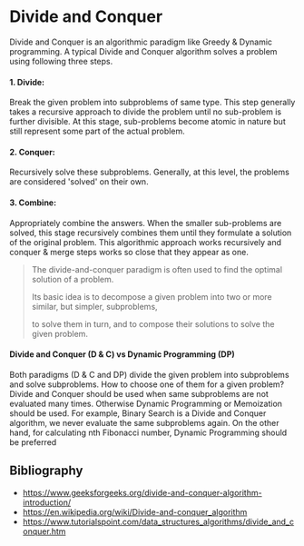<h1>Divide and Conquer</h1>

Divide and Conquer is an algorithmic paradigm like  Greedy & Dynamic programming. A typical Divide and Conquer algorithm solves a problem using following three steps.
<h4>1. Divide:</h4> 
Break the given problem into subproblems of same type. 
This step generally takes a recursive approach to divide the problem until no sub-problem is further divisible. 
At this stage, sub-problems become atomic in nature but still represent some part of the actual problem.

<h4>2. Conquer:</h4> 
Recursively solve these subproblems. Generally, at this level, the problems are considered 'solved' on their own.

<h4>3. Combine:</h4> 
Appropriately combine the answers. 
When the smaller sub-problems are solved, this stage recursively combines them until they formulate a solution of the original problem. 
This algorithmic approach works recursively and conquer & merge steps works so close that they appear as one.

>
>The divide-and-conquer paradigm is often used to find the optimal solution of a problem. 
>
>Its basic idea is to decompose a given problem into two or more similar, but simpler, subproblems, 
>
>to solve them in turn, and to compose their solutions to solve the given problem. 

#### Divide and Conquer (D & C) vs Dynamic Programming (DP)
Both paradigms (D & C and DP) divide the given problem into subproblems and solve subproblems. 
How to choose one of them for a given problem? Divide and Conquer should be used when same subproblems are not 
evaluated many times. Otherwise Dynamic Programming or Memoization should be used. 
For example, Binary Search is a Divide and Conquer algorithm, we never evaluate the same subproblems again. 
On the other hand, for calculating nth Fibonacci number, Dynamic Programming should be preferred



<h2>Bibliography</h2>

* https://www.geeksforgeeks.org/divide-and-conquer-algorithm-introduction/
* https://en.wikipedia.org/wiki/Divide-and-conquer_algorithm
* https://www.tutorialspoint.com/data_structures_algorithms/divide_and_conquer.htm
